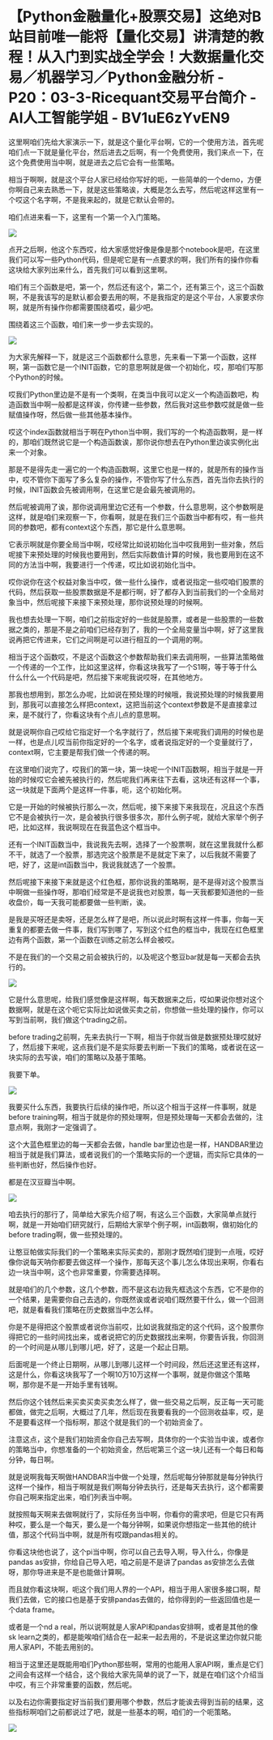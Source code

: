 # 【Python金融量化+股票交易】这绝对B站目前唯一能将【量化交易】讲清楚的教程！从入门到实战全学会！大数据量化交易／机器学习／Python金融分析 - P20：03-3-Ricequant交易平台简介 - AI人工智能学姐 - BV1uE6zYvEN9

这里啊咱们先给大家演示一下，就是这个量化平台啊，它的一个使用方法，首先呢咱们点一下就是量化平台，然后进去之后啊，有一个免费使用，我们来点一下，在这个免费使用当中啊，就是进去之后它会有一些策略。

相当于啊啊，就是这个平台人家已经给你写好的呃，一些简单的一个demo，方便你啊自己来去熟悉一下，就是这些策略诶，大概是怎么去写，然后呢这样这里有一个哎这个名字啊，不是我来起的，就是它默认会带的。

咱们点进来看一下，这里有一个第一个入门策略。

![](img/79247a1e3904bcee3a434392d1613806_1.png)

点开之后啊，他这个东西哎，给大家感觉好像是像是那个notebook是吧，在这里我们可以写一些Python代码，但是呢它是有一点要求的啊，我们所有的操作你看这块给大家列出来什么，首先我们可以看到这里啊。

咱们有三个函数是吧，第一个，然后还有这个，第二个，还有第三个，这三个函数啊，不是我该写的是默认都会要去用的啊，不是我指定的是这个平台，人家要求你啊，就是所有操作你都需要围绕着哎，最少吧。

围绕着这三个函数，咱们来一步一步去实现的。

![](img/79247a1e3904bcee3a434392d1613806_3.png)

为大家先解释一下，就是这三个函数都什么意思，先来看一下第一个函数，这样啊，第一函数它是一个INIT函数，它的意思啊就是做一个初始化，哎，那咱们写那个Python的时候。

哎我们Python里边是不是有一个类啊，在类当中我可以定义一个构造函数吧，构造函数当中啊一般都是这样诶，你传建一些参数，然后我对这些参数哎就是做一些赋值操作呀，然后做一些其他基本操作。

哎这个index函数就相当于啊在Python当中啊，我们写的一个构造函数啊，是一样的，那咱们既然说它是一个构造函数诶，那你说你想去在Python里边诶实例化出来一个对象。

那是不是得先走一遍它的一个构造函数啊，这里它也是一样的，就是所有的操作当中，哎不管你下面写了多么复杂的操作，不管你写了什么东西，首先当你去执行的时候，INIT函数会先被调用啊，在这里它是会最先被调用的。

然后呢被调用了诶，那你说调用里边它还有一个参数，什么意思啊，这个参数啊是这样，就是咱们来观察一下，你看啊，就是在我们三个函数当中都有哎，有一些共同的参数吧，都有context这个东西，那它是什么意思啊。

它表示啊就是你要全局当中啊，哎经常比如说初始化当中哎我用到一些对象，然后呢接下来预处理的时候我也要用到，然后实际数值计算的时候，我也要用到在这不同的方法当中啊，我要进行一个传递，哎比如说初始化当中。

哎你说你在这个权益对象当中哎，做一些什么操作，或者说指定一些哎咱们股票的代码，然后获取一些股票数据是不是都行啊，好了都存入到当前我们的一个全局对象当中，然后呢接下来接下来预处理，那你说预处理的时候啊。

我也想去处理一下啊，咱们之前指定好的一些就是股票，或者是一些股票的一些数据之类的，那是不是之前咱们已经存到了，我的一个全局变量当中啊，好了这里我说再把它传进来，它们之间啊是可以进行相互的一个调用的啊。

相当于这个函数哎，不是这个函数这个参数帮助我们来去调用啊，一些算法策略做一个传递的一个工作，比如这里这样，你看这块我写了一个S1啊，等于等于什么什么什么一个代码是吧，然后接下来呢我说哎呀，在其他地方。

那我也想用到，那怎么办呢，比如说在预处理的时候哦，我说预处理的时候我要用到，那我可以直接怎么样把context，这把当前这个context参数是不是直接拿过来，是不就行了，你看这块有个点儿点的意思啊。

就是说啊你自己哎给它指定好一个名字就行了，然后接下来呢我们调用的时候也是一样，也是点儿哎当前你指定好的一个名字，或者说指定好的一个变量就行了，context啊，它主要是帮我们做一个传递的啊。

在这里咱们说完了，哎我们的第一块，第一块呢一个INIT函数啊，相当于就是一开始的时候哎它会被先被执行的，然后呢我们再来往下去看，这块还有这样一个事，这一块就是下面两个是这样一件事，呃，这个初始化啊。

它是一开始的时候被执行那么一次，然后呢，接下来接下来我现在，况且这个东西它不是会被执行一次，是会被执行很多很多次，那什么例子呢，就给大家举个例子吧，比如这样，我说啊现在在我蓝色这个框当中。

还有一个INIT函数当中，我说我先去啊，选择了一个股票啊，就在这里我就什么都不干，就选了一个股票，那选完这个股票是不是就定下来了，以后我就不需要了吧，好了，这是int函数当中，我说我就选了一个股票。

然后呢接下来接下来就是这个红色框，那你说我的策略啊，是不是得对这个股票当中啊做一些操作呀，那咱们经常是不是说我也对股票，每一天我都要知道他的一些收盘价，每一天我可能都要做一些判断，诶。

是我是买呀还是卖呀，还是怎么样了是吧，所以说此时啊有这样一件事，你每一天重复的都要去做一件事，我们写到哪了，写到这个红色的框当中，我现在红色框里边有两个函数，第一个函数在训练之前怎么样会被哎。

不是在我们的一个交易之前会被执行的，以及呢这个憨豆bar就是每一天都会去执行的。

![](img/79247a1e3904bcee3a434392d1613806_5.png)

它是什么意思呢，给我们感觉像是这样啊，每天数据来之后，哎如果说你想对这个数据啊，就是在这个呃它实际比如说做买卖之前，你想做一些处理的操作，你可以写到当前啊，我们做这个trading之前。

before trading之前啊，先来去执行一下啊，相当于你就当做是数据预处理哎就好了，然后接下来呢，这点我们是不是实际要去判断一下我们的策略，或者说在这一块实际的去写诶，咱们的策略以及基于策略。

我要下单。

![](img/79247a1e3904bcee3a434392d1613806_7.png)

我要买什么东西，我要执行后续的操作吧，所以这个相当于这样一件事啊，就是before training啊，相当于就是你的预处理啊，但是预处理每一天都会去做的，注意点啊，我刚才一定强调了。

这个大蓝色框里边的每一天都会去做，handle bar里边也是一样，HANDBAR里边相当于就是我们算法，或者说我们的一个策略实际的一个逻辑，而实际它具体的一些判断也好，然后操作也好。

都是在汉豆瓣当中啊。

![](img/79247a1e3904bcee3a434392d1613806_9.png)

咱去执行的那行了，简单给大家先介绍了啊，有这么三个函数，大家简单点就行啊，就是一开始咱们研究就行，后期给大家举个例子啊，int函数啊，做初始化的before trading啊，做一些预处理的。

让憨豆帕做实际我们的一个策略来实际买卖的，那刚才既然咱们提到一点哦，哎好像你说每天呐你都要去做这样一个操作，那每天这个事儿怎么体现出来啊，你看右边一块当中啊，这个也非常重要，你需要选择啊。

就是咱们的几个参数，这几个参数，而不是这右边我先框选这个东西，它不是你的一个结果，是需要你自己去选的，你既然诶或者说咱们既然要干什么，做一个回测吧，就是看看我们策略在历史数据当中怎么样。

你是不是得把这个股票或者说你当前哎，比如说我就指定的这个代码，这个股票你得把它的一些时间找出来，或者说把它的历史数据找出来啊，你要告诉我，你回测的一个时间是从哪儿到哪儿吧，好了，这是一个起止日期。

后面呢是一个终止日期啊，从哪儿到哪儿这样一个时间段，然后还这里还有这样，这是什么，你看这块我写了一个啊10万10万这样一个事啊，就是你做这个策略啊，那你是不是一开始手里有钱啊。

然后你这个钱然后来买卖买卖买卖怎么样了，做一些交易之后啊，反正每一天可能都做，做完之后啊，大概过了几年，然后现在我要看我的一个回测收益率，哎，是不是要看这样一个指标啊，那这个就是我们的一个初始资金了。

注意这点，这个是我们初始资金你自己去写啊，具体你的一个实验当中诶，或者你的策略当中，你想准备的一个初始资金，然后呢第三个这一块儿还有一个每日和每分钟，每日啊。

就是说啊我每天啊做HANDBAR当中做一个处理，然后呢每分钟那就是每分钟执行这样一个操作，相当于啊就是我们啊每分钟去执行，还是每天去执行，这个都需要你自己啊来指定出来，咱们列表当中啊。

就按照每天啊来去做啊就行了，实际任务当中啊，你看你的需求吧，但是它只有两种哎，要么是一个每天，要么是一个每分钟啊，如果说你想指定一些其他的统计值，那这个代码当中啊，就是所有哎跟pandas相关的。

你看这块他也说了，这个pi当中啊，你可以自己去导入啊，导入什么，你像是pandas as安排，你给自己导入吧，咱之前是不是讲了pandas as安排怎么去做呀，那你导进来是不是也能做计算啊。

而且就你看这块啊，呃这个我们用人界的一个API，相当于用人家很多接口啊，帮我们去做，它的接口也是基于安排pandas去做的，给你得到的一些返回值也是一个data frame。

或者是一个nd a real，所以说啊就是人家API和pandas安排啊，或者是其他的像sk learn之类的，都是能唉咱们结合在一起来一起去用的，不是说这里边你就只能用人家API，不能去用别的。

相当于这里还是既能用咱们Python那些啊，常用的也能用人家API啊，重点是它们之间会有这样一个结合，这个我给大家先简单的说了一下，就是在咱们这个介绍当中哎，有三个非常重要的函数，然后呢。

以及右边你需要指定好当前我们要用哪个参数，然后才能诶去得到当前的结果，这些指标啊咱们之前都说过了吧，就是一些基本的啊，咱们的一个呃策略。



![](img/79247a1e3904bcee3a434392d1613806_11.png)